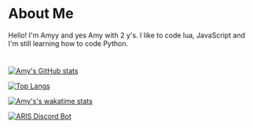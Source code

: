 # About Me

Hello! I'm Amyy and yes Amy with 2 y's. I like to code lua, JavaScript and I'm still learning how to code Python.

#

[![Amy's GitHub stats](https://github-readme-stats-vert-eight.vercel.app/api?username=TheEvilAmy&theme=dark&show_icons=true)](https://github.com/TheEvilAmy/github-readme-stats)

[![Top Langs](https://github-readme-stats-vert-eight.vercel.app/api/top-langs/?username=TheEvilAmy&layout=compact&theme=dark&show_icons=true)](https://github.com/anuraghazra/github-readme-stats)


[![Amy's's wakatime stats](https://github-readme-stats-vert-eight.vercel.app/api/wakatime?username=TheEvilAmy&theme=dark&show_icons=true)](https://github.com/anuraghazra/github-readme-stats)

[![ARIS Discord Bot](https://github-readme-stats-vert-eight.vercel.app/api/pin/?username=TheEvilAmy&repo=ARISV6&show_owner=true&theme=dark&show_icons=true)](https://discord.com/oauth2/authorize?client_id=815699252968685599&scope=bot&permissions=8)
